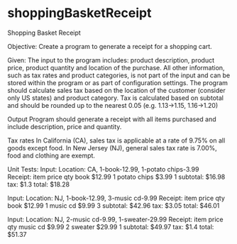 shoppingBasketReceipt
=====================

Shopping Basket Receipt

Objective:
Create a program to generate a receipt for a shopping cart.

Given:
The input to the program includes: product description, product price, product quantity and location of the purchase. All other information, such as tax rates and product categories, is not part of the input and can be stored within the program or as part of configuration settings.
The program should calculate sales tax based on the location of the customer (consider only US states) and product category. Tax is calculated based on subtotal and should be rounded up to the nearest 0.05 (e.g. 1.13->1.15, 1.16->1.20)

Output
Program should generate a receipt with all items purchased and include description, price and quantity.

Tax rates
In California (CA), sales tax is applicable at a rate of 9.75% on all goods except food.
In New Jersey (NJ), general sales tax rate is 7.00%, food and clothing are exempt.

Unit Tests:
Input: Location: CA, 1-book-12.99, 1-potato chips-3.99	
Receipt:
           item          price            qty
           book         $12.99              1
   potato chips          $3.99              1
      subtotal:                        $16.98
           tax:                          $1.3
         total:                        $18.28

Input: Location: NJ, 1-book-12.99, 3-music cd-9.99
Receipt:
           item          price            qty
           book         $12.99              1
       music cd          $9.99              3
      subtotal:                        $42.96
           tax:                         $3.05
         total:                        $46.01


Input: Location: NJ, 2-music cd-9.99, 1-sweater-29.99
Receipt:
           item          price            qty
       music cd          $9.99              2
        sweater         $29.99              1
      subtotal:                        $49.97
           tax:                          $1.4
         total:                        $51.37

